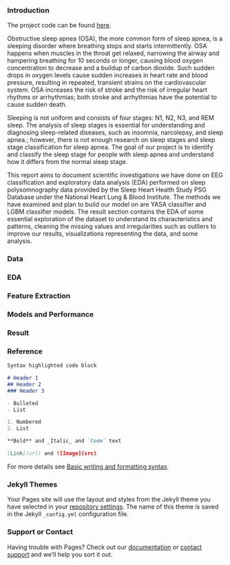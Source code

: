 ### Introduction

The project code can be found [here](https://github.com/chinkevin/DSC180_sleep_apnea).

Obstructive sleep apnea (OSA), the more common form of sleep apnea, is a sleeping disorder where breathing stops and starts intermittently. OSA happens when muscles in the throat get relaxed, narrowing the airway and hampering breathing for 10 seconds or longer, causing blood oxygen concentration to decrease and a buildup of carbon dioxide. Such sudden drops in oxygen levels cause sudden increases in heart rate and blood pressure, resulting in repeated, transient strains on the cardiovascular system. OSA increases the risk of stroke and the risk of irregular heart rhythms or arrhythmias; both stroke and arrhythmias have the potential to cause sudden death. 

Sleeping is not uniform and consists of four stages: N1, N2, N3, and REM sleep. The analysis of sleep stages is essential for understanding and diagnosing sleep-related diseases, such as insomnia, narcolepsy, and sleep apnea.; however, there is not enough research on sleep stages and sleep stage classification for sleep apnea. The goal of our project is to identify and classify the sleep stage for people with sleep apnea and understand how it differs from the normal sleep stage.

This report aims to document scientific investigations we have done on EEG classification and exploratory data analysis (EDA) performed on sleep polysomnography data provided by the Sleep Heart Health Study PSG Database under the National Heart Lung & Blood Institute. The methods we have examined and plan to build our model on are YASA classifier and LGBM classifier models. The result section contains the EDA of some essential exploration of the dataset to understand its characteristics and patterns, cleaning the missing values and irregularities such as outliers to improve our results, visualizations representing the data, and some analysis.


### Data

### EDA

### Feature Extraction

### Models and Performance

### Result

### Reference

```markdown
Syntax highlighted code block

# Header 1
## Header 2
### Header 3

- Bulleted
- List

1. Numbered
2. List

**Bold** and _Italic_ and `Code` text

[Link](url) and ![Image](src)
```

For more details see [Basic writing and formatting syntax](https://docs.github.com/en/github/writing-on-github/getting-started-with-writing-and-formatting-on-github/basic-writing-and-formatting-syntax).

### Jekyll Themes

Your Pages site will use the layout and styles from the Jekyll theme you have selected in your [repository settings](https://github.com/YilanG08/YilanG08.github.io/settings/pages). The name of this theme is saved in the Jekyll `_config.yml` configuration file.

### Support or Contact

Having trouble with Pages? Check out our [documentation](https://docs.github.com/categories/github-pages-basics/) or [contact support](https://support.github.com/contact) and we’ll help you sort it out.
